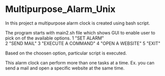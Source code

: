 # Multipurpose_Alarm_Unix

In this project a multipurpose alarm clock is created using bash script.

The program starts with main2.sh file which shows GUI to enable user to pick on of the available options.
         1 "SET ALARM"<br>
         2 "SEND MAIL"
         3 "EXECUTE A COMMAND"
         4 "OPEN A WEBSITE"
         5 "EXIT"
         
  Based on the choosen option, particular script is executed.
  
  This alarm clock can perform more than one tasks at a time.
  Ex. you can send a mail and open a specific website at the same time.
